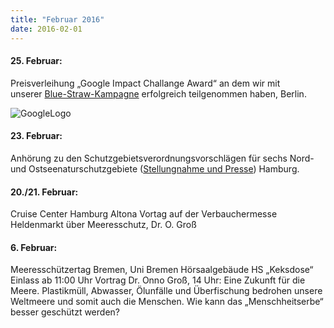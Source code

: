 ```yaml
---
title: "Februar 2016"
date: 2016-02-01
---
```


#### **25\. Februar:**

Preisverleihung „Google Impact Challange Award“ an dem wir mit unserer [Blue-Straw-Kampagne](https://www.deepwave.org/bluestraw-kampagne/) erfolgreich teilgenommen haben, Berlin.

![GoogleLogo](https://res.cloudinary.com/deepwave-org/image/upload/v1747245645/deepwave.org/GoogleLogo-1024x46.png)

#### **23\. Februar:**

Anhörung zu den Schutzgebietsverordnungsvorschlägen für sechs Nord- und Ostseenaturschutzgebiete ([Stellungnahme und Presse](https://www.deepwave.org/deutschlands-meeresschutz-am-ende/)) Hamburg.

#### **20./21. Februar:**

Cruise Center Hamburg Altona Vortag auf der Verbauchermesse Heldenmarkt über Meeresschutz, Dr. O. Groß

#### **6\. Februar:**

Meeresschützertag Bremen, Uni Bremen Hörsaalgebäude HS „Keksdose“ Einlass ab 11:00 Uhr Vortrag Dr. Onno Groß, 14 Uhr: Eine Zukunft für die Meere. Plastikmüll, Abwasser, Ölunfälle und Überfischung bedrohen unsere Weltmeere und somit auch die Menschen. Wie kann das „Menschheitserbe“ besser geschützt werden?
